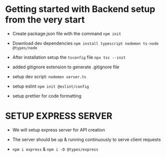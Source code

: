 # Getting started with Backend setup from the very start

- Create package.json file with the command `npm init`

- Download dev dependencies
  `npm install typescript nodemon ts-node @types/node`

- After installation setup the `tsconfig` file
  `npx tsc --init`

- added gitignore extension to generate .gitignore file

- setup dev script: `nodemon server.ts`

- setup eslint `npm init @eslint/config`

- setup prettier for code formatting

# SETUP EXPRESS SERVER

- We will setup express server for API creation
- The server should be up & running continuously to serve client requests

- `npm i express` & `npm i -D @types/express`
